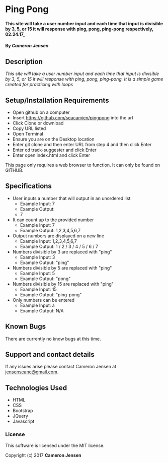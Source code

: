 # Ping Pong

#### This site will take a user number input and each time that input is divisible by 3, 5, or 15 it will response with ping, pong, ping-pong respectively, 02.24.17_

#### By _Cameron Jensen_

## Description

_This site will take a user number input and each time that input is divisible by 3, 5, or 15 it will response with ping, pong, ping-pong. It is a simple game created for practicing with loops_

## Setup/Installation Requirements

* Open github on a computer
* Insert https://github.com/seacamjen/pingpong into the url
* Click Clone or download
* Copy URL listed
* Open Terminal
* Ensure you are on the Desktop location
* Enter git clone and then enter URL from step 4 and then click Enter
* Enter cd track-suggester and click Enter
* Enter open index.html and click Enter

This page only requires a web browser to function. It can only be found on GITHUB.

## Specifications
 * User inputs a number that will output in an unordered list
   * Example Input: 7
   * Example Output: <li>7</li>
 * It can count up to the provided number
   * Example Input: 7
   * Example Output: 1,2,3,4,5,6,7
 * Output numbers are displayed on a new line
   * Example Input: 1,2,3,4,5,6,7
   * Example Output: 1 / 2 / 3 / 4 / 5 / 6 / 7
 * Numbers divisible by 3 are replaced with "ping"
   * Example Input: 3
   * Example Output: "ping"
 * Numbers divisible by 5 are replaced with "ping"
   * Example Input: 5
   * Example Output: "pong"
 * Numbers divisible by 15 are replaced with "ping"
   * Example Input: 15
   * Example Output: "ping-pong"
 * Only numbers can be entered
   * Example Input: a
   * Example Output: N/A


## Known Bugs

There are currently no know bugs at this time.

## Support and contact details

If any issues arise please contact Cameron Jensen at jensenseanc@gmail.com.

## Technologies Used

* HTML
* CSS
* Bootstrap
* JQuery
* Javascript


### License

This software is licensed under the MIT license.

Copyright (c) 2017 **Cameron Jensen**
